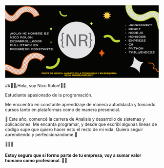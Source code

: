 ![PortfolioPortada](/PortadaGithub.png)

##🚶‍♂️¡Hola, soy Nico Rolon!🚶‍♂️

Estudiante apasionado de la programación. 


Me encuentro en constante aprendizaje de manera autodidacta y tomando cursos tanto en plataformas como de manera presencial.

💎 Este año, comencé la carrera de Analisis y desarrollo de sistemas y aplicaciones. 
Me encanta programar, y desde que escribí algunas lineas de código supe que quiero hacer esto el resto de mi vida. 
Quiero seguir aprendiendo y perfeccionandome.💎

🏃🏃🏃
#### Estoy seguro que si formo parte de tu empresa, voy a sumar valor humano como profesional. 🦹‍♂️
